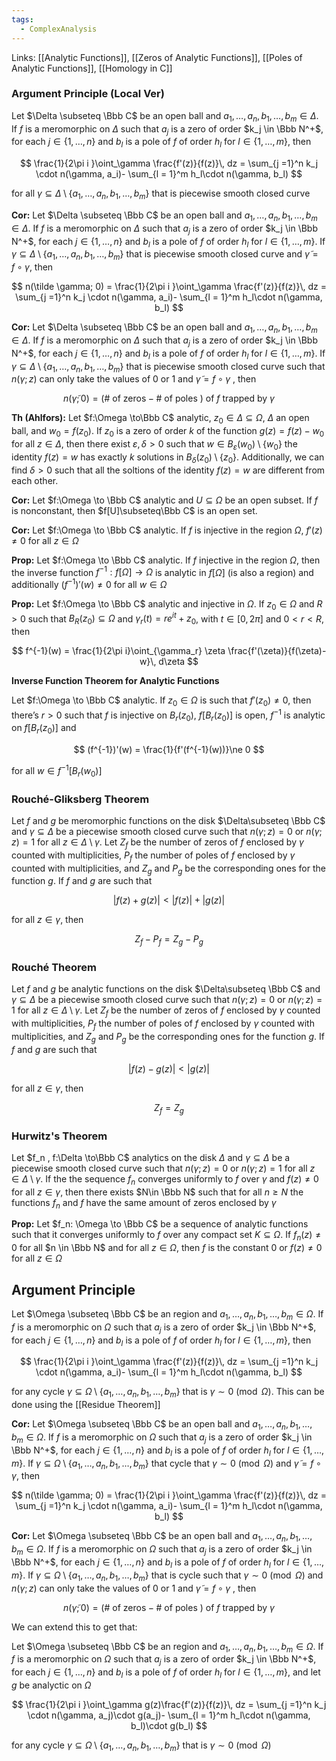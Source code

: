 ```yaml
---
tags:
  - ComplexAnalysis
---
```

Links: [[Analytic Functions]], [[Zeros of Analytic Functions]], [[Poles of Analytic Functions]], [[Homology in C]]

### Argument Principle (Local Ver)

Let $\Delta \subseteq \Bbb C$ be an open ball and $a_1, \dots, a_n, b_1, \dots, b_m \in \Delta$. If $f$ is a meromorphic on $\Delta$ such that $a_j$ is a zero of order $k_j \in \Bbb N^+$, for each $j \in \{1, \dots, n\}$ and $b_l$ is a pole of $f$ of order $h_l$ for ${l \in \{1, \dots, m\}}$, then

$$ \frac{1}{2\pi i }\oint_\gamma \frac{f'(z)}{f(z)}\, dz = \sum_{j =1}^n k_j \cdot n(\gamma, a_i)- \sum_{l = 1}^m h_l\cdot n(\gamma, b_l) $$

for all $\gamma \subseteq \Delta \setminus \{a_1, \dots, a_n, b_1, \dots, b_m\}$ that is piecewise smooth closed curve

**********Cor:********** Let $\Delta \subseteq \Bbb C$ be an open ball and $a_1, \dots, a_n, b_1, \dots, b_m \in \Delta$. If $f$ is a meromorphic on $\Delta$ such that $a_j$ is a zero of order $k_j \in \Bbb N^+$, for each $j \in \{1, \dots, n\}$ and $b_l$ is a pole of $f$ of order $h_l$ for ${l \in \{1, \dots, m\}}$. If $\gamma \subseteq \Delta \setminus \{a_1, \dots, a_n, b_1, \dots, b_m\}$ that is piecewise smooth closed curve and ${\tilde \gamma = f\circ \gamma}$, then

$$ n(\tilde \gamma; 0) = \frac{1}{2\pi i }\oint_\gamma \frac{f'(z)}{f(z)}\, dz = \sum_{j =1}^n k_j \cdot n(\gamma, a_i)- \sum_{l = 1}^m h_l\cdot n(\gamma, b_l) $$

**********Cor:********** Let $\Delta \subseteq \Bbb C$ be an open ball and $a_1, \dots, a_n, b_1, \dots, b_m \in \Delta$. If $f$ is a meromorphic on $\Delta$ such that $a_j$ is a zero of order $k_j \in \Bbb N^+$, for each $j \in \{1, \dots, n\}$ and $b_l$ is a pole of $f$ of order $h_l$ for ${l \in \{1, \dots, m\}}$. If $\gamma \subseteq \Delta \setminus \{a_1, \dots, a_n, b_1, \dots, b_m\}$ that is piecewise smooth closed curve such that $n(\gamma; z)$ can only take the values of $0$ or $1$ and $\tilde \gamma = f\circ \gamma$ , then

$$ n(\tilde \gamma;0) = (\#\text{ of zeros} - \# \text{ of poles })\text{ of }f \text{ trapped by }\gamma $$

******Th (Ahlfors):****** Let $f:\Omega \to\Bbb C$ analytic, $z_0 \in \Delta \subseteq \Omega$, $\Delta$ an open ball, and $w_0 = f(z_0)$. If $z_0$ is a zero of order $k$ of the function $g(z) =f(z) -w_0$ for all $z \in \Delta$, then there exist $\varepsilon, \delta >0$ such that $w\in B_\varepsilon(w_0) \setminus \{w_0\}$ the identity $f(z) = w$ has exactly $k$ solutions in $B_\delta(z_0) \setminus\{z_0\}$. Additionally, we can find $\delta>0$ such that all the soltions of the identity $f(z) = w$ are different from each other.

********Cor:******** Let $f:\Omega \to \Bbb C$ analytic and $U \subseteq \Omega$ be an open subset. If $f$ is nonconstant, then $f[U]\subseteq\Bbb C$ is an open set.

********Cor:******** Let $f:\Omega \to \Bbb C$ analytic. If $f$ is injective in the region $\Omega$, $f'(z) \ne 0$ for all $z \in \Omega$

******Prop:****** Let $f:\Omega \to \Bbb C$ analytic. If $f$ injective in the region $\Omega$, then the inverse function ${f^{-1}:f[\Omega] \to \Omega}$ is analytic in $f[\Omega]$ (is also a region) and additionally $(f^{-1})'(w)\ne0$ for all ${w\in \Omega}$

************Prop:************ Let $f:\Omega \to \Bbb C$ analytic and injective in $\Omega$. If $z_0 \in \Omega$ and $R>0$ such that $B_R(z_0) \subseteq \Omega$ and $\gamma_r(t)= re^{it} +z_0$, with $t \in [0, 2\pi]$ and $0<r<R$, then

$$ f^{-1}(w) = \frac{1}{2\pi i}\oint_{\gamma_r} \zeta \frac{f'(\zeta)}{f(\zeta)-w}\, d\zeta $$

**********************************************************************************************Inverse Function Theorem for Analytic Functions**********************************************************************************************

Let $f:\Omega \to \Bbb C$ analytic. If $z_0 \in \Omega$ is such that $f'(z_0) \ne 0$, then there’s $r>0$ such that $f$ is injective on $B_r(z_0)$, $f[B_r(z_0)]$ is open, $f^{-1}$ is analytic on $f[B_r(z_0)]$ and

$$ (f^{-1})'(w) = \frac{1}{f'(f^{-1}(w))}\ne 0 $$

for all $w \in f^{-1}[B_r(w_0)]$

### Rouché-Gliksberg Theorem
Let $f$ and $g$ be meromorphic functions on the disk $\Delta\subseteq \Bbb C$ and $\gamma\subseteq \Delta$ be a piecewise smooth closed curve such that $n(\gamma; z) =0$ or $n(\gamma; z) =1$ for all $z \in \Delta \setminus \gamma$. Let $Z_f$ be the number of zeros of $f$ enclosed by $\gamma$ counted with multiplicities, $P_f$ the number of poles of $f$ enclosed by $\gamma$ counted with multiplicities, and $Z_g$ and $P_g$ be the corresponding ones for the function $g$. If $f$ and $g$ are such that

$$ |f(z) +g(z) | <|f(z)|+|g(z)| $$

for all $z \in \gamma$, then

$$ Z_f -P_f = Z_g-P_g $$

### Rouché Theorem
Let $f$ and $g$ be analytic functions on the disk $\Delta\subseteq \Bbb C$ and $\gamma\subseteq \Delta$ be a piecewise smooth closed curve such that $n(\gamma; z) =0$ or $n(\gamma; z) =1$ for all $z \in \Delta \setminus \gamma$. Let $Z_f$ be the number of zeros of $f$ enclosed by $\gamma$ counted with multiplicities, $P_f$ the number of poles of $f$ enclosed by $\gamma$ counted with multiplicities, and $Z_g$ and $P_g$ be the corresponding ones for the function $g$. If $f$ and $g$ are such that

$$ |f(z) -g(z) | <|g(z)| $$

for all $z \in \gamma$, then

$$ Z_f = Z_g $$
### Hurwitz's Theorem
Let $f_n , f:\Delta \to\Bbb C$ analytics on the disk $\Delta$ and $\gamma\subseteq \Delta$ be a piecewise smooth closed curve such that $n(\gamma; z) =0$ or $n(\gamma; z) =1$ for all $z \in \Delta \setminus \gamma$. If the the sequence $f_n$ converges uniformly to $f$ over $\gamma$ and $f(z) \ne 0$ for all $z \in \gamma$, then there exists $N\in \Bbb N$ such that for all $n \ge N$ the functions $f_n$ and $f$ have the same amount of zeros enclosed by $\gamma$

**Prop:** Let $f_n: \Omega \to \Bbb C$ be a sequence of analytic functions such that it converges uniformly to $f$ over any compact set $K \subseteq \Omega$. If $f_n (z) \ne 0$ for all $n \in \Bbb N$ and for all $z \in \Omega$, then $f$ is the constant $0$ or $f(z) \ne0$ for all $z \in \Omega$

## Argument Principle
Let $\Omega \subseteq \Bbb C$ be an region and $a_1, \dots, a_n, b_1, \dots, b_m \in \Omega$. If $f$ is a meromorphic on $\Omega$ such that $a_j$ is a zero of order $k_j \in \Bbb N^+$, for each $j \in \{1, \dots, n\}$ and $b_l$ is a pole of $f$ of order $h_l$ for ${l \in \{1, \dots, m\}}$, then

$$ \frac{1}{2\pi i }\oint_\gamma \frac{f'(z)}{f(z)}\, dz = \sum_{j =1}^n k_j \cdot n(\gamma, a_i)- \sum_{l = 1}^m h_l\cdot n(\gamma, b_l) $$

for any cycle $\gamma \subseteq \Omega \setminus \{a_1, \dots, a_n, b_1, \dots, b_m\}$ that is $\gamma \sim 0 \pmod \Omega$. This can be done using the [[Residue Theorem]]

**Cor:** Let $\Omega \subseteq \Bbb C$ be an open ball and $a_1, \dots, a_n, b_1, \dots, b_m \in \Omega$. If $f$ is a meromorphic on $\Omega$ such that $a_j$ is a zero of order $k_j \in \Bbb N^+$, for each $j \in \{1, \dots, n\}$ and $b_l$ is a pole of $f$ of order $h_l$ for ${l \in \{1, \dots, m\}}$. If $\gamma \subseteq \Omega \setminus \{a_1, \dots, a_n, b_1, \dots, b_m\}$ that cycle that $\gamma \sim 0 \pmod \Omega$ and ${\tilde \gamma = f\circ \gamma}$, then

$$ n(\tilde \gamma; 0) = \frac{1}{2\pi i }\oint_\gamma \frac{f'(z)}{f(z)}\, dz = \sum_{j =1}^n k_j \cdot n(\gamma, a_i)- \sum_{l = 1}^m h_l\cdot n(\gamma, b_l) $$

**********Cor:********** Let $\Omega \subseteq \Bbb C$ be an open ball and $a_1, \dots, a_n, b_1, \dots, b_m \in \Omega$. If $f$ is a meromorphic on $\Omega$ such that $a_j$ is a zero of order $k_j \in \Bbb N^+$, for each $j \in \{1, \dots, n\}$ and $b_l$ is a pole of $f$ of order $h_l$ for ${l \in \{1, \dots, m\}}$. If $\gamma \subseteq \Omega \setminus \{a_1, \dots, a_n, b_1, \dots, b_m\}$ that is cycle such that $\gamma \sim 0 \pmod \Omega$ and $n(\gamma; z)$ can only take the values of $0$ or $1$ and $\tilde \gamma = f\circ \gamma$ , then

$$ n(\tilde \gamma;0) = (\#\text{ of zeros} - \# \text{ of poles })\text{ of }f \text{ trapped by }\gamma $$

We can extend this to get that:

Let $\Omega \subseteq \Bbb C$ be an region and $a_1, \dots, a_n, b_1, \dots, b_m \in \Omega$. If $f$ is a meromorphic on $\Omega$ such that $a_j$ is a zero of order $k_j \in \Bbb N^+$, for each $j \in \{1, \dots, n\}$ and $b_l$ is a pole of $f$ of order $h_l$ for ${l \in \{1, \dots, m\}}$, and let $g$ be analyctic on $\Omega$

$$ \frac{1}{2\pi i }\oint_\gamma g(z)\frac{f'(z)}{f(z)}\, dz = \sum_{j =1}^n k_j \cdot n(\gamma, a_j)\cdot g(a_j)- \sum_{l = 1}^m h_l\cdot n(\gamma, b_l)\cdot g(b_l) $$

for any cycle $\gamma \subseteq \Omega \setminus \{a_1, \dots, a_n, b_1, \dots, b_m\}$ that is $\gamma \sim 0 \pmod \Omega$